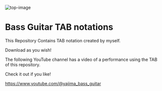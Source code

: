 ![top-image](https://github.com/Tatsurou-Yajima/Bass-Guitar-TAB-notations/assets/44424270/9db1ee1b-31f6-44c3-9973-49e6ab394e7b)

# Bass Guitar TAB notations

This Repository Contains TAB notation created by myself.

Download as you wish!

The following YouTube channel has a video of a performance using the TAB of this repository.

Check it out if you like!

https://www.youtube.com/@yajima_bass_guitar
